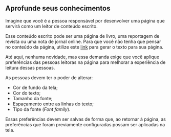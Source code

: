 ## Aprofunde seus conhecimentos
Imagine que você é a pessoa responsável por desenvolver uma página que servirá como um leitor de conteúdo escrito.

Esse conteúdo escrito pode ser uma página de livro, uma reportagem de revista ou uma nota de jornal online. Para que você não tenha que pensar no conteúdo da página, utilize este [link](https://www.lipsum.com/) para gerar o texto para sua página.

Até aqui, nenhuma novidade, mas essa demanda exige que você aplique preferências das pessoas leitoras na página para melhorar a experiência de leitura dessas pessoas.

As pessoas devem ter o poder de alterar:
  - Cor de fundo da tela;
  - Cor do texto;
  - Tamanho da fonte;
  - Espaçamento entre as linhas do texto;
  - Tipo da fonte (_Font family_).
  
Essas preferências devem ser salvas de forma que, ao retornar à página, as preferências que foram previamente configuradas possam ser aplicadas na tela.
